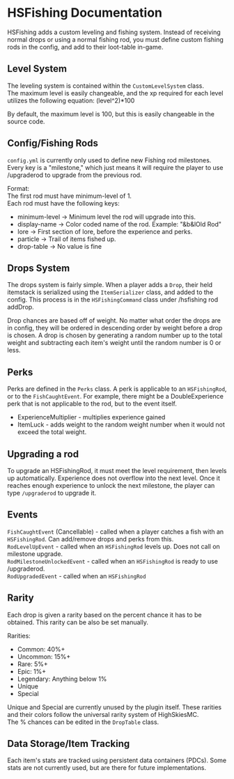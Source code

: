 # HSFishing Documentation
  
  HSFishing adds a custom leveling and fishing system. Instead of receiving normal drops or using a normal fishing rod, you must define custom fishing rods in the config, and add to their loot-table in-game.  

## Level System

The leveling system is contained within the `CustomLevelSystem` class.  
The maximum level is easily changeable, and the xp required for each level utilizes the following equation: (level^2)*100  
  
By default, the maximum level is 100, but this is easily changeable in the source code.  

## Config/Fishing Rods

`config.yml` is currently only used to define new Fishing rod milestones.  
Every key is a "milestone," which just means it will require the player to use /upgraderod to upgrade from the previous rod.  
  
  Format:  
  The first rod must have minimum-level of 1.  
  Each rod must have the following keys:  
  - minimum-level -> Minimum level the rod will upgrade into this.
  - display-name -> Color coded name of the rod. Example: "&b&lOld Rod"
  - lore -> First section of lore, before the experience and perks.
  - particle -> Trail of items fished up.
  - drop-table -> No value is fine

## Drops System

The drops system is fairly simple. When a player adds a `Drop`, their held itemstack is serialized using the `ItemSerializer` class, and added to the config. This process is in the `HSFishingCommand` class under /hsfishing rod addDrop. 
  
Drop chances are based off of weight. No matter what order the drops are in config, they will be ordered in descending order by weight before a drop is chosen. A drop is chosen by generating a random number up to the total weight and subtracting each item's weight until the random number is 0 or less.

## Perks

Perks are defined in the `Perks` class. A perk is applicable to an `HSFishingRod`, or to the `FishCaughtEvent`. For example, there might be a DoubleExperience perk that is not applicable to the rod, but to the event itself.  
- ExperienceMultiplier - multiplies experience gained
- ItemLuck - adds weight to the random weight number when it would not exceed the total weight.

## Upgrading a rod

To upgrade an HSFishingRod, it must meet the level requirement, then levels up automatically. Experience does not overflow into the next level. Once it reaches enough experience to unlock the next milestone, the player can type `/upgraderod` to upgrade it.

## Events

`FishCaughtEvent` (Cancellable) - called when a player catches a fish with an `HSFishingRod`. Can add/remove drops and perks from this.  
`RodLevelUpEvent` - called when an `HSFishingRod` levels up. Does not call on milestone upgrade.  
`RodMilestoneUnlockedEvent` - called when an `HSFishingRod` is ready to use /upgraderod.  
`RodUpgradedEvent` - called when an `HSFishingRod` 

## Rarity

Each drop is given a rarity based on the percent chance it has to be obtained. This rarity can be also be set manually.

Rarities:
- Common: 40%+
- Uncommon: 15%+
- Rare: 5%+
- Epic: 1%+
- Legendary: Anything below 1%
- Unique
- Special

Unique and Special are currently unused by the plugin itself. These rarities and their colors follow the universal rarity system of HighSkiesMC.  
The % chances can be edited in the `DropTable` class.  

## Data Storage/Item Tracking

Each item's stats are tracked using persistent data containers (PDCs). Some stats are not currently used, but are there for future implementations.
